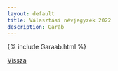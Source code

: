 ```yaml
---
layout: default
title: Választási névjegyzék 2022
description: Garáb
---
```


{% include Garaab.html %}

[Vissza](./)